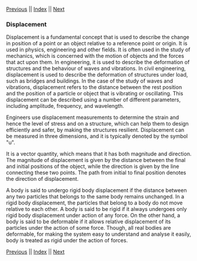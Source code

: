 [Previous](Introduction.md) || [Index](../../index.md) || [Next](Strain.md)

### Displacement

Displacement is a fundamental concept that is used to describe the change in position of a point or an object relative to a reference point or origin.  It is used in physics, engineering and other fields.  It is often used in the study of mechanics, which is concerned with the motion of objects and the forces that act upon them. In engineering, it is used to describe the deformation of structures and the behaviour of waves and vibrations.  In civil engineering, displacement is used to describe the deformation of structures under load, such as bridges and buildings.  In the case of the study of waves and vibrations, displacement refers to the distance between the rest position and the position of a particle or object that is vibrating or oscillating.  This displacement can be described using a number of different parameters, including amplitude, frequency, and wavelength.

Engineers use displacement measurements to determine the strain and hence the level of stress and  on a structure, which can help them to design efficiently and safer, by making the structures resilient.  Displacement can be measured in three dimensions, and it is typically denoted by the symbol "u".

It is a vector quantity, which means that it has both magnitude and direction.  The magnitude of displacement is given by the distance between the final and initial positions of the object, while the direction is given by the line connecting these two points. The path from initial to final position denotes the direction of displacement. 

A body is said to undergo rigid body displacement if the distance between any two particles that belongs to the same body remains unchanged. In a rigid body displacement, the particles that belong to a body do not move relative to each other. A body is said to be rigid if it always undergoes only rigid body displacement under action of any force. On the other hand, a body is said to be deformable if it allows relative displacement of its particles under the action of some force. Though, all real bodies are deformable, for making the system easy to understand and analyse it easily, body is treated as rigid under the action of forces.

[Previous](Introduction.md) || [Index](../../index.md) || [Next](Strain.md)
